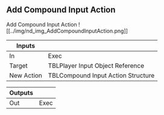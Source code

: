 ## Add Compound Input Action
Add Compound Input Action
![[../img/nd_img_AddCompoundInputAction.png]]

|Inputs||
|--|--|
| In | Exec |
| Target | TBLPlayer Input Object Reference |
| New Action | TBLCompound Input Action Structure |

|Outputs||
|--|--|
| Out | Exec |
